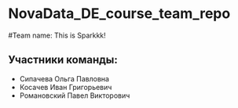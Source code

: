 # NovaData_DE_course_team_repo

#Team name: This is Sparkkk!

## Участники команды:

- Сипачева Ольга Павловна
- Косачев Иван Григорьевич
- Романовский Павел Викторович
